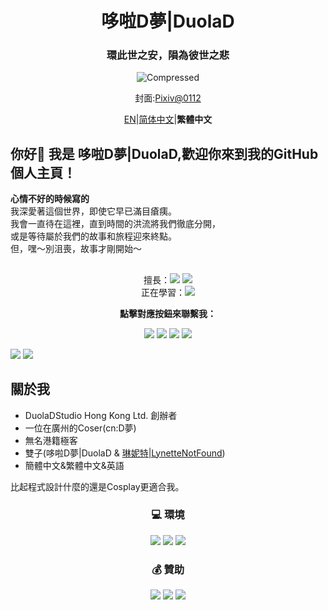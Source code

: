 <div align="center">
  <h1 class="header">哆啦D夢|DuolaD</h1>
  <h3>
    環此世之安，隕為彼世之悲
  </h3>

![Compressed](Readme.md-image/Compressed.png)

封面:[Pixiv@0112](https://www.pixiv.net/artworks/118882386) 

[EN](README.md)|[简体中文](Readme.Chinese_Simplified.md)|**繁體中文**

</div>

## 你好👋 我是 哆啦D夢|DuolaD,歡迎你來到我的GitHub個人主頁！

**心情不好的時候寫的**  
我深愛著這個世界，即使它早已滿目瘡痍。  
我會一直待在這裡，直到時間的洪流將我們徹底分開，  
或是等待屬於我們的故事和旅程迎來終點。  
但，嘿～別沮喪，故事才剛開始～  

##

<div align="center">擅長：<a href="https://www.python.org/"><img src="https://img.shields.io/badge/Python-EE4C2C.svg?logo=Python" /></a> <a href="https://cplusplus.com/"><img src="https://img.shields.io/badge/C++-00599C.svg?logo=cplusplus" /></a>

<div align="center">正在學習：<a href="https://unity.com/"><img src="https://img.shields.io/badge/Unity-000000.svg?logo=Unity"/></a>

 **點擊對應按鈕來聯繫我：**
  
<div align="center"><p><span ><a href="https://discordapp.com/users/960705009866137631"><img src="https://img.shields.io/badge/Discord-FFFFFF.svg?logo=discord" /></a>  <a href="https://www.douyin.com/user/MS4wLjABAAAAGUohNGixQiCHKSoHJy0Ae6WS3R7pMd7lSfi5O4A9zH7gdcEd4JEX787i-RFNH257"><img src="https://img.shields.io/badge/抖音-000000.svg?logo=tiktok" /></a> <a href="https://t.me/GitHub_DuolaD"><img src="https://img.shields.io/badge/Telegram-26A5E4.svg?logo=telegram" /></a> <a href="https://qm.qq.com/q/njKy8OrUU8"><img src="https://img.shields.io/badge/QQ-EB1923.svg?logo=tencentqq" /> </span></p></a>

<div align="left">

<a href="#">
  <a><img src="https://stats.deeptrain.net/user/DuolaD?theme=light"/></a>
  <a><img src="https://github-readme-stats.vercel.app/api?username=DuolaD&include_all_commits=true&show_icons=true&theme=buefy&count_private=true&hide_border=true" /></a>
</a>

<div align="left">

## 關於我  
- DuolaDStudio Hong Kong Ltd. 創辦者
- 一位在廣州的Coser(cn:D夢)
- 無名港籍極客  
- 雙子(哆啦D夢|DuolaD & [琳妮特|LynetteNotFound](https://github.com/LynetteNotFound))  
- 簡體中文&繁體中文&英語  

比起程式設計什麼的還是Cosplay更適合我。

<div align="center">

### 💻 環境  

<a href="#">
  <a href="https://www.microsoft.com/windows"><img src="https://img.shields.io/badge/Windows-00BBFF?style=flat-square&logo=Windows&logoColor=FFFFFF&labelColor=00BBFF"/></a>
  <a href="https://www.apple.com/ios"><img src="https://img.shields.io/badge/蘋果-000000?style=flat-square&logo=Apple&logoColor=FFFFFF&labelColor=000000"/></a>
  <a href="https://www.android.com/android-14/"><img src="https://img.shields.io/badge/安卓-00C000?style=flat-square&logo=android&logoColor=FFFFFF&labelColor=00C000"/></a>
</a>

### 💰 贊助

<div align="center"><p><span > <a href="https://www.paypal.com/paypalme/Dmou114514233"><img src="https://img.shields.io/badge/PayPal-003087.svg?logo=paypal" /></a> <a href="WechatDonateCode.JPG"><img src="https://img.shields.io/badge/微信支付-07C160.svg?logo=wechat&logoColor=white" /></a> <a href="AirPayDonateCode.png"><img src="https://img.shields.io/badge/支付寶-1677FF.svg?logo=alipay&logoColor=white" /> </span></p></a>

